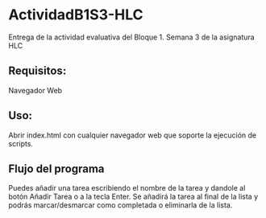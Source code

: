 # ActividadB1S3-HLC
Entrega de la actividad evaluativa del Bloque 1. Semana 3 de la asignatura HLC
## Requisitos:
Navegador Web
## Uso:
Abrir index.html con cualquier navegador web que soporte la ejecución de scripts.
## Flujo del programa
Puedes añadir una tarea escribiendo el nombre de la tarea y dandole al botón Añadir Tarea o a la tecla Enter.
Se añadirá la tarea al final de la lista y podrás marcar/desmarcar como completada o eliminarla de la lista.
